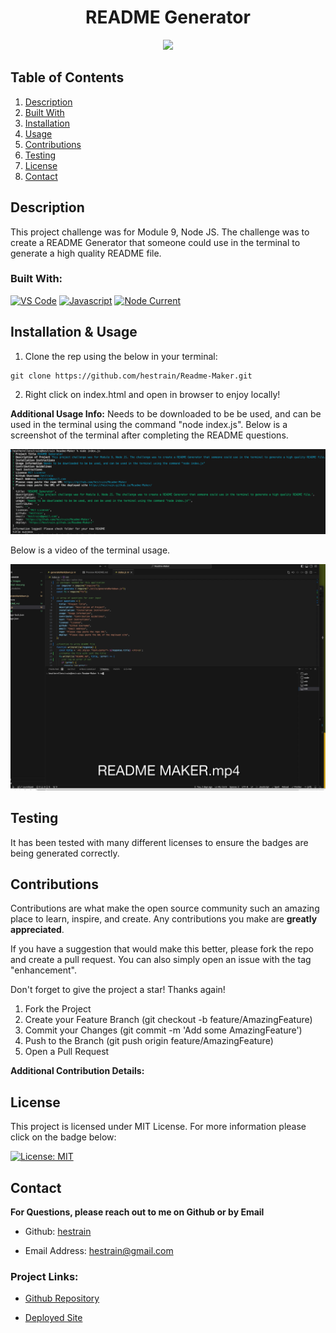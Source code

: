 <h1 align="center"> README Generator </h1>

<div align="center">
<a href="https://opensource.org/licenses/MIT"> <img src="https://img.shields.io/badge/License-MIT-yellow.svg"></a></div>

  ## Table of Contents
<ol>
<li>
<a href="#description"> Description </a>
</li>
<li> <a href="#built-with"> Built With </a>
</li>
<li><a href="#installation"> Installation </a>
</li>
<li>
<a href="#usage"> Usage </a>
</li>
<li><a href="#contributions"> Contributions </a>
</li>
<li>
<a href="#testing"> Testing </a>
</li>
<li>
<a href="#license"> License </a>
</li>
<li>
<a href="#contact"> Contact </a>
</li> 
</ol>

## Description 
 
  This project challenge was for Module 9, Node JS. The challenge was to create a README Generator that someone could use in the terminal to generate a high quality README file.
 

### Built With: 

  [![VS Code](https://img.shields.io/badge/IDE-VSCode-0000ff?style=plastic&logo=VisualStudioCode&logoWidth=10)](https://code.visualstudio.com/docs)
  [![Javascript](https://img.shields.io/badge/Language-JavaScript-ff0000?style=plastic&logo=JavaScript&logoWidth=10)](https://javascript.info/)
  [![Node Current](https://img.shields.io/node/inquirer)](https://www.npmjs.com/package/inquirer)

## Installation & Usage 


1. Clone the rep using the below in your terminal: 

```
git clone https://github.com/hestrain/Readme-Maker.git 
```

2. Right click on index.html and open in browser to enjoy locally! 


**Additional Usage Info:** 
   Needs to be downloaded to be be used, and can be used in the terminal using the command "node index.js".
   Below is a screenshot of the terminal after completing the README questions. 

   ![Terminal View](/assets/images/terminal%20view.png)
   
   Below is a video of the terminal usage. 

  [![Video of terminal usage](/assets/images/readme%20maker%20thumbnail.png)](/assets/images/README%20MAKER.mp4)

## Testing 

  It has been tested with many different licenses to ensure the badges are being generated correctly. 

## Contributions 

   Contributions are what make the open source community such an amazing place to learn, inspire, and create. Any contributions you make are **greatly appreciated**. 



If you have a suggestion that would make this better, please fork the repo and create a pull request. You can also simply open an issue with the tag "enhancement".

Don't forget to give the project a star! Thanks again!


1. Fork the Project
2. Create your Feature Branch (git checkout -b feature/AmazingFeature)
3. Commit your Changes (git commit -m 'Add some AmazingFeature')
4. Push to the Branch (git push origin feature/AmazingFeature)
5. Open a Pull Request


 
 **Additional Contribution Details:** 
   

## License 
 
  This project is licensed under MIT License. For more information please click on the badge below: 
  
 
 [![License: MIT](https://img.shields.io/badge/License-MIT-yellow.svg)](https://opensource.org/licenses/MIT)

## Contact 
 
**For Questions, please reach out to me on Github or by Email** 

  - Github: 
   [hestrain](https://github.com/hestrain)

  - Email Address: 
  [hestrain@gmail.com](hestrain@gmail.com)

  ### Project Links: 

 - [Github Repository](https://github.com/hestrain/Readme-Maker)

 - [Deployed Site](https://hestrain.github.io/Readme-Maker/)
